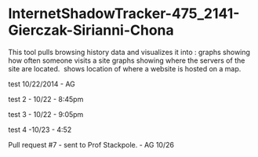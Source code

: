 InternetShadowTracker-475_2141-Gierczak-Sirianni-Chona
======================================================

This tool pulls browsing history data and visualizes it into : graphs showing how often someone visits a site graphs showing where the servers of the site are located.  shows location of where a website is hosted on a map.


test 10/22/2014 - AG

test 2 - 10/22 - 8:45pm

test 3 - 10/22 - 9:05pm

test 4 -10/23 - 4:52

Pull request #7 - sent to Prof Stackpole. - AG 10/26 
